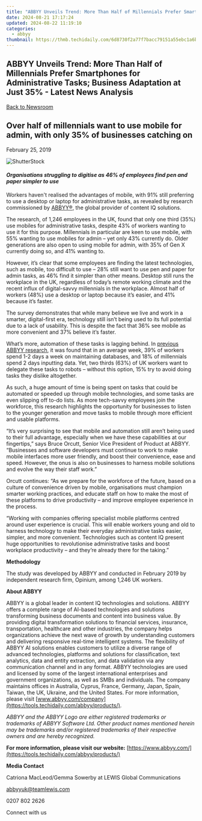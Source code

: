 ```yaml
---
title: "ABBYY Unveils Trend: More Than Half of Millennials Prefer Smartphones for Administrative Tasks; Business Adaptation at Just 35%% - Latest News Analysis"
date: 2024-08-21 17:17:24
updated: 2024-08-22 11:19:10
categories:
  - abbyy
thumbnail: https://thmb.techidaily.com/6d8730f2a77f7bacc79151a55ebc1a6b3c6364485074d0b800543a32a08c9abf.jpg
---
```


## ABBYY Unveils Trend: More Than Half of Millennials Prefer Smartphones for Administrative Tasks; Business Adaptation at Just 35% - Latest News Analysis

[Back to Newsroom](https://tools.techidaily.com/abbyy/products/)

## Over half of millennials want to use mobile for admin, with only 35% of businesses catching on

February 25, 2019

![ShutterStock](https://content.abbyy.com/-/media/project/abbyy/abbyy/branchtemplates/shutterstock_1272462163_1296-x-729.jpg?h=729&iar=0&w=1296)

#### _Organisations struggling to digitise as 46% of employees find pen and paper simpler to use_

Workers haven't realised the advantages of mobile, with 91% still preferring to use a desktop or laptop for administrative tasks, as revealed by research commissioned by [ABBYY®,](https://tools.techidaily.com/abbyy/products/) the global provider of content IQ solutions.

The research, of 1,246 employees in the UK, found that only one third (35%) use mobiles for administrative tasks, despite 43% of workers wanting to use it for this purpose. Millennials in particular are keen to use mobile, with 55% wanting to use mobiles for admin – yet only 43% currently do. Older generations are also open to using mobile for admin, with 35% of Gen X currently doing so, and 41% wanting to.

However, it’s clear that some employees are finding the latest technologies, such as mobile, too difficult to use – 28% still want to use pen and paper for admin tasks, as 46% find it simpler than other means. Desktop still runs the workplace in the UK, regardless of today’s remote working climate and the recent influx of digital-savvy millennials in the workplace. Almost half of workers (48%) use a desktop or laptop because it’s easier, and 41% because it’s faster.

The survey demonstrates that while many believe we live and work in a smarter, digital-first era, technology still isn’t being used to its full potential due to a lack of usability. This is despite the fact that 36% see mobile as more convenient and 37% believe it’s faster.

What’s more, automation of these tasks is lagging behind. In [previous ABBYY research](https://tools.techidaily.com/abbyy/products/), it was found that in an average week, 39% of workers spend 1-2 days a week on maintaining databases, and 18% of millennials spend 2 days inputting data. Yet, two thirds (63%) of UK workers want to delegate these tasks to robots – without this option, 15% try to avoid doing tasks they dislike altogether.

As such, a huge amount of time is being spent on tasks that could be automated or speeded up through mobile technologies, and some tasks are even slipping off to-do lists. As more tech-savvy employees join the workforce, this research highlights the opportunity for businesses to listen to the younger generation and move tasks to mobile through more efficient and usable platforms.

“It’s very surprising to see that mobile and automation still aren’t being used to their full advantage, especially when we have these capabilities at our fingertips,” says Bruce Orcutt, Senior Vice President of Product at ABBYY. “Businesses and software developers must continue to work to make mobile interfaces more user friendly, and boost their convenience, ease and speed. However, the onus is also on businesses to harness mobile solutions and evolve the way their staff work.”

Orcutt continues: “As we prepare for the workforce of the future, based on a culture of convenience driven by mobile, organisations must champion smarter working practices, and educate staff on how to make the most of these platforms to drive productivity – and improve employee experience in the process.

“Working with companies offering specialist mobile platforms centred around user experience is crucial. This will enable workers young and old to harness technology to make their everyday administrative tasks easier, simpler, and more convenient. Technologies such as content IQ present huge opportunities to revolutionise administrative tasks and boost workplace productivity – and they’re already there for the taking.”

**Methodology**

The study was developed by ABBYY and conducted in February 2019 by independent research firm, Opinium, among 1,246 UK workers.

**About ABBYY**

ABBYY is a global leader in content IQ technologies and solutions. ABBYY offers a complete range of AI-based technologies and solutions transforming business documents and content into business value. By providing digital transformation solutions to financial services, insurance, transportation, healthcare and other industries, the company helps organizations achieve the next wave of growth by understanding customers and delivering responsive real-time intelligent systems. The flexibility of ABBYY AI solutions enables customers to utilize a diverse range of advanced technologies, platforms and solutions for classification, text analytics, data and entity extraction, and data validation via any communication channel and in any format. ABBYY technologies are used and licensed by some of the largest international enterprises and government organizations, as well as SMBs and individuals. The company maintains offices in Australia, Cyprus, France, Germany, Japan, Spain, Taiwan, the UK, Ukraine, and the United States. For more information, please visit [www.abbyy.com/company](https://tools.techidaily.com/abbyy/products/).

_ABBYY and the ABBYY Logo are either registered trademarks or trademarks of ABBYY Software Ltd. Other product names mentioned herein may be trademarks and/or registered trademarks of their respective owners and are hereby recognized._

  
**For more information, please visit our website:** [https://www.abbyy.com/](https://tools.techidaily.com/abbyy/products/)

  
**Media Contact**

Catriona MacLeod/Gemma Sowerby at LEWIS Global Communications

[abbyyuk@teamlewis.com](https://tools.techidaily.com/abbyy/products/)

0207 802 2626

Connect with us

<ins class="adsbygoogle"
     style="display:block"
     data-ad-format="autorelaxed"
     data-ad-client="ca-pub-7571918770474297"
     data-ad-slot="1223367746"></ins>



<ins class="adsbygoogle"
     style="display:block"
     data-ad-client="ca-pub-7571918770474297"
     data-ad-slot="8358498916"
     data-ad-format="auto"
     data-full-width-responsive="true"></ins>
